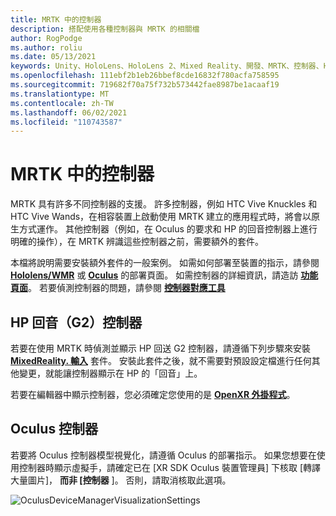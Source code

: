 ```yaml
---
title: MRTK 中的控制器
description: 搭配使用各種控制器與 MRTK 的相關檔
author: RogPodge
ms.author: roliu
ms.date: 05/13/2021
keywords: Unity、HoloLens、HoloLens 2、Mixed Reality、開發、MRTK、控制器、HP 回音、Oculus、HTC Vive、手
ms.openlocfilehash: 111ebf2b1eb26bbef8cde16832f780acfa758595
ms.sourcegitcommit: 719682f70a75f732b573442fae8987be1acaaf19
ms.translationtype: MT
ms.contentlocale: zh-TW
ms.lasthandoff: 06/02/2021
ms.locfileid: "110743587"
---
```

# <a name="controllers-in-mrtk"></a>MRTK 中的控制器

MRTK 具有許多不同控制器的支援。 許多控制器，例如 HTC Vive Knuckles 和 HTC Vive Wands，在相容裝置上啟動使用 MRTK 建立的應用程式時，將會以原生方式運作。 其他控制器（例如，在 Oculus 的要求和 HP 的回音控制器上進行明確的操作），在 MRTK 辨識這些控制器之前，需要額外的套件。

本檔將說明需要安裝額外套件的一般案例。 如需如何部署至裝置的指示，請參閱 [**Hololens/WMR**](./wmr-mrtk.md) 或 [**Oculus**](/windows/mixed-reality/mrtk-unity/supported-devices/oclus-quest-mrtk) 的部署頁面。 如需控制器的詳細資訊，請造訪 [**功能頁面**](../features/input/controllers.md)。 若要偵測控制器的問題，請參閱 [**控制器對應工具**](../features/tools/controller-mapping-tool.md)

## <a name="hp-reverb-g2-controllers"></a>HP 回音（G2）控制器

若要在使用 MRTK 時偵測並顯示 HP 回送 G2 控制器，請遵循下列步驟來安裝 [**MixedReality. 輸入**](/windows/mixed-reality/develop/unity/unity-reverb-g2-controllers#installing-microsoftmixedrealityinput-with-the-mixed-reality-feature-tool) 套件。 安裝此套件之後，就不需要對預設設定檔進行任何其他變更，就能讓控制器顯示在 HP 的「回音」上。 

若要在編輯器中顯示控制器，您必須確定您使用的是 [**OpenXR 外掛程式**](/windows/mixed-reality/develop/unity/openxr-getting-started)。

## <a name="oculus-controllers"></a>Oculus 控制器 

若要將 Oculus 控制器模型視覺化，請遵循 Oculus 的部署指示。 如果您想要在使用控制器時顯示虛擬手，請確定已在 [XR SDK Oculus 裝置管理員] 下核取 [轉譯大量圖片]， **而非 [控制器** ]。 否則，請取消核取此選項。

![OculusDeviceManagerVisualizationSettings](../images/cross-platform/oculus-quest/OculusDeviceManager.png)